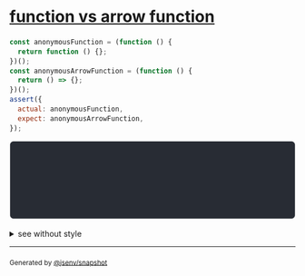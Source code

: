 # [function vs arrow function](../../function.test.js#L60)

```js
const anonymousFunction = (function () {
  return function () {};
})();
const anonymousArrowFunction = (function () {
  return () => {};
})();
assert({
  actual: anonymousFunction,
  expect: anonymousArrowFunction,
});
```

![img](throw.svg)

<details>
  <summary>see without style</summary>

```console
AssertionError: actual and expect are different

actual: function () {
  [source code],
}
expect: () => {
  [source code],
}
```

</details>


---

<sub>
  Generated by <a href="https://github.com/jsenv/core/tree/main/packages/independent/snapshot">@jsenv/snapshot</a>
</sub>

